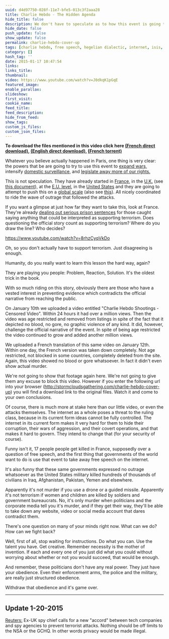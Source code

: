 ```yaml
---
uuid: d4d97750-028f-11e7-bfe5-013c3f2aaa28
title: Charlie Hebdo - The Hidden Agenda
hide_title: false
description: We don't have to speculate as to how this event is going to be used. It has already started.
hide_date: false
push_update: false
show_update: false
permalink: charlie-hebdo-cover-up
tags: [charlie hebdo, free speech, hegelian dialectic, internet, isis, psychology, surveillance]
category: []
hash_tag: ''
date: 2015-01-17 10:47:54
links:
links_title:
thumbnail:
video: https://www.youtube.com/watch?v=J0dkqK1pGqE
featured_image:
enable_parallax:
slideshow:
first_visit:
cookie_name:
feed_title:
feed_description:
hide_from_feed:
show_tags:
custom_js_files:
custom_json_files:
---
```

<strong>To download the files mentioned in this video click here <a href="http://we.tl/TY2EPdaJCD">(French direct download)</a>, <a href="http://we.tl/AtmVXf4ox4">(English direct download)</a>, <a href="magnet:?xt=urn:btih:2F50C4A218E9E5741EE97795D0CACB243BD438E9&dn=Charlie-Hebdo-Censored-Video-French.mov&tr=&tr=udp%3a%2f%2fopen.demonii.com%3a1337">(French torrent)</a></strong>

Whatever you believe actually happened in Paris, one thing is very clear: the powers that be are going to try to use this event to <a rel="nofollow" href="http://www.businessinsider.com/french-defense-minister-isis-must-be-wiped-out-2015-1">expand wars,</a> intensify <a rel="nofollow" href="http://news.yahoo.com/anti-terror-cooperation-internet-firms-essential-ministers-130742612.html">domestic surveillance</a>, and <a rel="nofollow" href="http://www.cbc.ca/news/world/france-s-elite-counterterrorism-forces-prepare-for-the-worst-1.2898280">legislate away more of our rights.</a> 

This is not speculation. They have already started in <a rel="nofollow" href="http://www.wsj.com/articles/france-pushes-for-tighter-online-surveillance-1421186711">France</a>, in the <a rel="nofollow" href="http://www.engadget.com/2015/01/13/uk-ban-secure-communications/">U.K.</a> (see <a rel="nofollow" href="https://www.gov.uk/government/uploads/system/uploads/attachment_data/file/228824/8359.pdf">this document</a>), at the <a rel="nofollow" href="http://itar-tass.com/en/world/770711">E.U. level</a>, in the <a rel="nofollow" href="http://www.nationaljournal.com/congress/republicans-on-capitol-hill-paris-shooting-shows-congress-can-t-hamstring-nsa-20150107">United States</a> and they are going to attempt to push this on a <a rel="nofollow" href="http://www.politico.com/blogs/under-the-radar/2015/01/white-house-sets-delayed-antiextremism-conference-200891.html">global scale</a> (also see <a rel="nofollow" href="http://www.nytimes.com/2015/01/16/us/politics/report-finds-no-alternative-to-bulk-collection-of-phone-data.html">this</a>). All nicely coordinated to ride the wave of outrage that followed the attacks.

If you want a glimpse at just how far they want to take this, look at France. They're already <a rel="nofollow" href="http://www.leparisien.fr/faits-divers/toulouse-un-homme-condamne-a-trois-mois-ferme-pour-apologie-d-acte-terroriste-12-01-2015-4440511.php">dealing out serious prison sentences</a> for those caught saying anything that could be interpreted as supporting terrorism. Does questioning the official story count as supporting terrorism? Where do you draw the line? Who decides?

https://www.youtube.com/watch?v=8rhzCyqVkDo

Oh, so you don't actually have to support terrorism. Just disagreeing is enough. 

Humanity, do you really want to learn this lesson the hard way, again? 

They are playing you people: Problem, Reaction, Solution. It's the oldest trick in the book.

With so much riding on this story, obviously there are those who have a vested interest in preventing evidence which contradicts the official narrative from reaching the public. 

On January 10th we uploaded a video entitled "Charlie Hebdo Shootings - Censored Video". Within 24 hours it had over a million views. Then the video was age restricted and removed from listings in spite of the fact that it depicted no blood, no gore, no graphic violence of any kind. It did, however, challenge the official narrative of the event. In spite of being age restricted the video continued to grow and added another million views.

We uploaded a French translation of this same video on January 12th. Within one day, the French version was taken down completely. Not age restricted, not blocked in some countries, completely deleted from the site. Again, this video showed no blood or gore whatsoever. In fact it didn't even show actual murder.

We're not going to show that footage again here. We're not going to give them any excuse to block this video. However if you enter the following url into your browser (http://stormcloudsgathering.com/charlie-hebdo-cover-up) you will find a download link to the original files. Watch it and come to your own conclusions.

Of course, there is much more at stake here than our little video, or even the attacks themselves. The internet as a whole poses a threat to the ruling class, because in its current form ideas cannot be fully controlled. The internet in its current form makes it very hard for them to hide their corruption, their wars of aggression, and their covert operations, and that makes it hard to govern. They intend to change that (for your security of course).

Funny isn't it, 17 people people get killed in France, supposedly over a question of free speech, and the first thing that governments of the world want to do is use that event to take away free speech on the internet. 

It's also funny that these same governments expressed no outrage whatsoever as the United States military killed hundreds of thousands of civilians in Iraq, Afghanistan, Pakistan, Yemen and elsewhere. 

Apparently it's not murder if you use a drone or a guided missile. Apparently it's not terrorism if women and children are killed by soldiers and government bureaucrats. No, it's only murder when politicians and the corporate media tell you it's murder, and if they get their way, they'll be able to take down any website, video or social media account that dares contradict them. 

There's one question on many of your minds right now. What can we do? How can we fight back? 

Well, first of all, stop waiting for instructions. Do what you can. Use the talent you have. Get creative. Remember necessity is the mother of invention. If each and every one of you just did what you could without worrying about whether or not you would succeed, that  would be enough.

And remember, these politicians don't have any real power. They just have your obedience. Even their enforcement arms, the police and the military, are really just structured obedience.

Withdraw that obedience and it's game over. 

<hr />

<h2>Update 1-20-2015</h2> <a rel="nofollow" href="http://www.reuters.com/article/2015/01/20/us-britain-security-sawers-idUSKBN0KT10Z20150120">Reuters:</a> Ex-UK spy chief calls for a new "accord" between tech companies and spy agencies to prevent terrorist attacks. Nothing should be off limits to the NSA or the GCHQ. In other words privacy would be made illegal.


